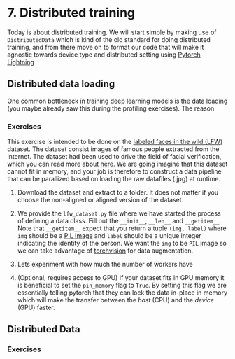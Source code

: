 # 7. Distributed training

Today is about distributed training. We will start simple by making use of `DistributedData` which
is kind of the old standard for doing distributed training, and from there move on to format our
code that will make it agnostic towards device type and distributed setting using 
[Pytorch Lightning](https://pytorch-lightning.readthedocs.io/en/latest/)

## Distributed data loading

One common bottleneck in training deep learning models is the data loading (you maybe already saw this
during the profiling exercises). The reason

### Exercises

This exercise is intended to be done on the [labeled faces in the wild (LFW)](http://vis-www.cs.umass.edu/lfw/)
dataset. The dataset consist images of famous people extracted from the internet. The dataset had been used
to drive the field of facial verification, which you can read more about 
[here](https://machinelearningmastery.com/introduction-to-deep-learning-for-face-recognition/). We are going
imagine that this dataset cannot fit in memory, and your job is therefore to construct a data pipeline that
can be parallized based on loading the raw datafiles (.jpg) at runtime.

1. Download the dataset and extract to a folder. It does not matter if you choose the non-aligned or
   aligned version of the dataset.

2. We provide the `lfw_dataset.py` file where we have started the process of defining a data class. 
   Fill out the `__init__`, `__len__` and `__getitem__`. Note that `__getitem__` expect that you
   return a tuple `(img, label)` where `img` should be a [PIL Image](https://pillow.readthedocs.io/en/stable/)
   and `label` should be a unique integer indicating the identity of the person. We want the `img`
   to be `PIL` image so we can take advantage of [torchvision](https://pytorch.org/vision/stable/transforms.html)
   for data augmentation.  

2. Lets experiment with how much the number of workers have 

3. (Optional, requires access to GPU) If your dataset fits in GPU memory it is beneficial to set the
   `pin_memory` flag to `True`. By setting this flag we are essentially telling pytorch that they can
   lock the data in-place in memory which will make the transfer between the *host* (CPU) and the
   *device* (GPU) faster.

## Distributed Data

### Exercises



